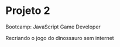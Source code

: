 <h1>Projeto 2</h1>

Bootcamp:  JavaScript Game Developer

Recriando o jogo do dinossauro sem internet 